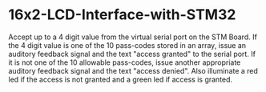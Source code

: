 # 16x2-LCD-Interface-with-STM32
Accept up to a 4 digit value from the virtual serial port on the STM Board. If the 4 digit value is one of the 10 pass-codes stored in an array, issue an auditory feedback signal and the text "access granted" to the serial port. If it is not one of the 10 allowable pass-codes, issue another appropriate auditory feedback signal and the text "access denied". Also illuminate a red led if the access is not granted and a green led if access is granted.
